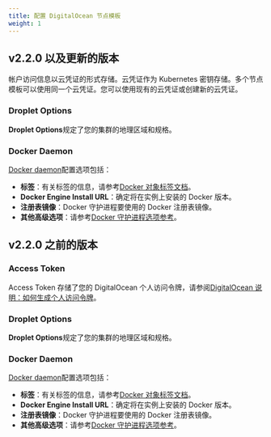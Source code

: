 ```yaml
---
title: 配置 DigitalOcean 节点模板
weight: 1
---
```


## v2.2.0 以及更新的版本

帐户访问信息以云凭证的形式存储。云凭证作为 Kubernetes 密钥存储。多个节点模板可以使用同一个云凭证。您可以使用现有的云凭证或创建新的云凭证。

### Droplet Options

**Droplet Options**规定了您的集群的地理区域和规格。

### Docker Daemon

[Docker daemon](https://docs.docker.com/engine/docker-overview/#the-docker-daemon)配置选项包括：

- **标签**：有关标签的信息，请参考[Docker 对象标签文档](https://docs.docker.com/config/labels-custom-metadata/)。
- **Docker Engine Install URL**：确定将在实例上安装的 Docker 版本。
- **注册表镜像**：Docker 守护进程要使用的 Docker 注册表镜像。
- **其他高级选项**：请参考[Docker 守护进程选项参考](https://docs.docker.com/engine/reference/commandline/dockerd/)。

## v2.2.0 之前的版本

### Access Token

Access Token 存储了您的 DigitalOcean 个人访问令牌，请参阅[DigitalOcean 说明：如何生成个人访问令牌](https://www.digitalocean.com/community/tutorials/how-to-use-the-digitalocean-api-v2#how-to-generate-a-personal-access-token)。

### Droplet Options

**Droplet Options**规定了您的集群的地理区域和规格。

### Docker Daemon

[Docker daemon](https://docs.docker.com/engine/docker-overview/#the-docker-daemon)配置选项包括：

- **标签**：有关标签的信息，请参考[Docker 对象标签文档](https://docs.docker.com/config/labels-custom-metadata/)。
- **Docker Engine Install URL**：确定将在实例上安装的 Docker 版本。
- **注册表镜像**：Docker 守护进程要使用的 Docker 注册表镜像。
- **其他高级选项**：请参考[Docker 守护进程选项参考](https://docs.docker.com/engine/reference/commandline/dockerd/)。
